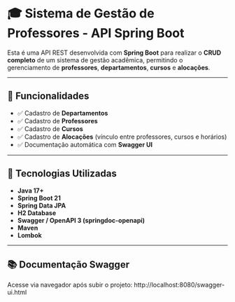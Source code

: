 # 🎓 Sistema de Gestão de Professores - API Spring Boot

Esta é uma API REST desenvolvida com **Spring Boot** para realizar o **CRUD completo** de um sistema de gestão acadêmica, permitindo o gerenciamento de **professores**, **departamentos**, **cursos** e **alocações**.

---

## 🚀 Funcionalidades

- ✅ Cadastro de **Departamentos**
- ✅ Cadastro de **Professores**
- ✅ Cadastro de **Cursos**
- ✅ Cadastro de **Alocações** (vínculo entre professores, cursos e horários)
- ✅ Documentação automática com **Swagger UI**

---

## 🧱 Tecnologias Utilizadas

- **Java 17+**
- **Spring Boot 21**
- **Spring Data JPA**
- **H2 Database**
- **Swagger / OpenAPI 3 (springdoc-openapi)**
- **Maven**
- **Lombok**

---

## 📚 Documentação Swagger

Acesse via navegador após subir o projeto: http://localhost:8080/swagger-ui.html






